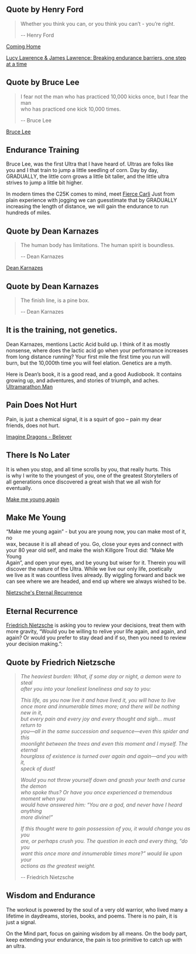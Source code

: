 ## Quote by Henry Ford

> Whether you think you can, or you think you can’t - you’re right.
>
> \-- Henry Ford

[Coming Home](https://www.youtube.com/watch?v=k84QxVJd0tI "Play Video")

[Lucy Lawrence & James Lawrence: Breaking endurance barriers, one step at a time](https://www.youtube.com/watch?v=WnoziOPQ3HA "Play Video")

## Quote by Bruce Lee

> I fear not the man who has practiced 10,000 kicks once, but I fear the man\
> who has practiced one kick 10,000 times.
>
> \-- Bruce Lee

[Bruce Lee](https://www.youtube.com/watch?v=-U5zA7gNPKo "Play Video")

## Endurance Training

Bruce Lee, was the first Ultra that I have heard of. Ultras are folks like\
you and I that train to jump a little seedling of corn. Day by day,\
GRADUALLY, the little corn grows a little bit taller, and the little ultra\
strives to jump a little bit higher.

In modern times the C25K comes to mind, meet [Fierce Carli](http://carlifierce.com/10-k-downloads/) Just from\
plain experience with jogging we can guesstimate that by GRADUALLY\
increasing the length of distance, we will gain the endurance to run\
hundreds of miles.

## Quote by Dean Karnazes

> The human body has limitations. The human spirit is boundless.
>
> \-- Dean Karnazes

[Dean Karnazes](https://www.youtube.com/watch?v=Mtp65SWoyWc "Play Video")

## Quote by Dean Karnazes

> The finish line, is a pine box.
>
> \-- Dean Karnazes

## It is the training, not genetics.

Dean Karnazes, mentions Lactic Acid build up. I think of it as mostly\
nonsense, where does the lactic acid go when your performance increases\
from long distance running? Your first mile the first time you run will\
burn, but the 10,000th time you will feel elation. Genetics are a myth.

Here is Dean’s book, it is a good read, and a good Audiobook. It contains\
growing up, and adventures, and stories of triumph, and aches.\
[Ultramarathon Man](https://www.audible.com/pd/Ultramarathon-Man-Audiobook/B002VA3GIU)

## Pain Does Not Hurt

Pain, is just a chemical signal, it is a squirt of goo – pain my dear\
friends, does not hurt.

[Imagine Dragons - Believer](https://www.youtube.com/watch?v=7wtfhZwyrcc "Play Video")

## There Is No Later

It is when you stop, and all time scrolls by you, that really hurts. This\
is why I write to the youngest of you, one of the greatest Storytellers of\
all generations once discovered a great wish that we all wish for\
eventually.

[Make me young again](https://www.youtube.com/watch?v=wxmRulRQsLc "Play Video")

## Make Me Young

“Make me young again” - but you are young now, you can make most of it, no\
wax, because it is all ahead of you. Go, close your eyes and connect with\
your 80 year old self, and make the wish Killgore Trout did: “Make Me Young\
Again”, and open your eyes, and be young but wiser for it. Therein you will\
discover the nature of the Ultra. While we live our only life, poetically\
we live as it was countless lives already. By wiggling forward and back we\
can see where we are headed, and end up where we always wished to be.

[Nietzsche's Eternal Recurrence](https://www.youtube.com/watch?v=EknD3KRtgDk "Play Video")

## Eternal Recurrence

[Friedrich Nietzsche](https://en.wikipedia.org/wiki/Friedrich_Nietzsche) is asking you to review your decisions, treat them with more gravity, “Would you be willing to relive your life again, and again, and again? Or would you prefer to stay dead and if so, then you need to review your decision making.”:

## Quote by Friedrich Nietzsche

> *The heaviest burden: What, if some day or night, a demon were to steal\
> after you into your loneliest loneliness and say to you:*
>
> *This life, as you now live it and have lived it, you will have to live\
> once more and innumerable times more; and there will be nothing new in it,\
> but every pain and every joy and every thought and sigh… must return to\
> you—all in the same succession and sequence—even this spider and this\
> moonlight between the trees and even this moment and I myself. The eternal\
> hourglass of existence is turned over again and again—and you with it,\
> speck of dust!*
>
> *Would you not throw yourself down and gnash your teeth and curse the demon\
> who spoke thus? Or have you once experienced a tremendous moment when you\
> would have answered him: “You are a god, and never have I heard anything\
> more divine!”*
>
> *If this thought were to gain possession of you, it would change you as you\
> are, or perhaps crush you. The question in each and every thing, “do you\
> want this once more and innumerable times more?” would lie upon your\
> actions as the greatest weight.*
>
> \-- Friedrich Nietzsche

## Wisdom and Endurance

The workout is powered by the soul of a very old warrior, who lived many a\
lifetime in daydreams, stories, books, and poems. There is no pain, it is\
just a signal.

On the Mind part, focus on gaining wisdom by all means. On the body part,\
keep extending your endurance, the pain is too primitive to catch up with\
an ultra.
